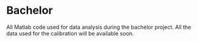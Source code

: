 # Bachelor
All Matlab code used for data analysis during the bachelor project. 
All the data used for the calibration will be available soon.
